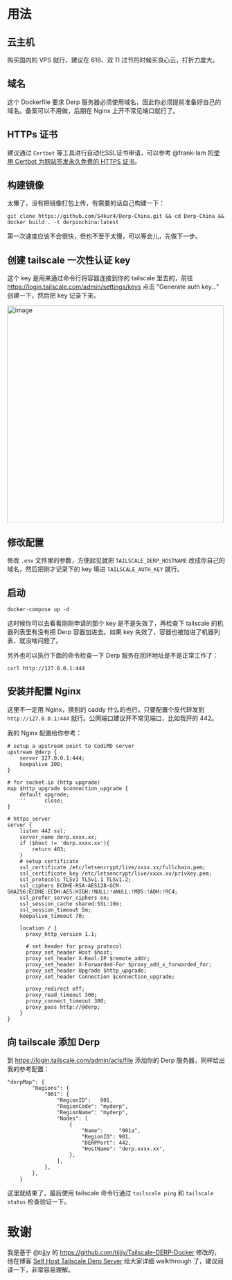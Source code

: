 # 用法
## 云主机
购买国内的 VPS 就行，建议在 618、双 11 过节的时候买良心云，打折力度大。
## 域名
这个 Dockerfile 要求 Derp 服务器必须使用域名，因此你必须提前准备好自己的域名。备案可以不用做，后期在 Nginx 上开不常见端口就行了。
## HTTPs 证书
建议通过 `Certbot` 等工具进行自动化SSL证书申请，可以参考 @frank-lam 的[使用 Certbot 为网站签发永久免费的 HTTPS 证书](https://www.frankfeekr.cn/2021/03/28/let-is-encrypt-cerbot-for-https/index.html)。
## 构建镜像
太懒了，没有把镜像打包上传，有需要的话自己构建一下：
```
git clone https://github.com/S4kur4/Derp-China.git && cd Derp-China && docker build . -t derpinchina:latest
```
第一次速度应该不会很快，但也不至于太慢，可以等会儿，先做下一步。
## 创建 tailscale 一次性认证 key
这个 key 是用来通过命令行将容器连接到你的 tailscale 里去的，前往 https://login.tailscale.com/admin/settings/keys 点击 "Generate auth key..." 创建一下，然后把 key 记录下来。

<img width="500" alt="image" src="https://github.com/S4kur4/Derp-China/assets/17521941/093b6608-9100-47b5-87d9-ac59f629d1b6">

## 修改配置
修改 `.env` 文件里的参数，方便起见就把 `TAILSCALE_DERP_HOSTNAME` 改成你自己的域名，然后把刚才记录下的 key 填进 `TAILSCALE_AUTH_KEY` 就行。

## 启动

```
docker-compose up -d
```
这时候你可以去看看刚刚申请的那个 key 是不是失效了，再检查下 tailscale 的机器列表里有没有把 Derp 容器加进去。如果 key 失效了，容器也被加进了机器列表，就没啥问题了。

另外也可以执行下面的命令检查一下 Derp 服务在回环地址是不是正常工作了：

```
curl http://127.0.0.1:444
```
## 安装并配置 Nginx
这里不一定用 Nginx，换别的 caddy 什么的也行。只要配置个反代转发到 `http://127.0.0.1:444` 就行。公网端口建议开不常见端口，比如我开的 442。

我的 Nginx 配置给你参考：

```
# setup a upstream point to CodiMD server
upstream @derp {
    server 127.0.0.1:444;
    keepalive 300;
}

# for socket.io (http upgrade)
map $http_upgrade $connection_upgrade {
    default upgrade;
    ''      close;
}

# https server
server {
    listen 442 ssl;
    server_name derp.xxxx.xx;
    if ($host != 'derp.xxxx.xx'){
        return 403;
    }
    # setup certificate
    ssl_certificate /etc/letsencrypt/live/xxxx.xx/fullchain.pem;
    ssl_certificate_key /etc/letsencrypt/live/xxxx.xx/privkey.pem;
    ssl_protocols TLSv1 TLSv1.1 TLSv1.2;
    ssl_ciphers ECDHE-RSA-AES128-GCM-SHA256:ECDHE:ECDH:AES:HIGH:!NULL:!aNULL:!MD5:!ADH:!RC4;
    ssl_prefer_server_ciphers on;
    ssl_session_cache shared:SSL:10m;
    ssl_session_timeout 5m;
    keepalive_timeout 70;

    location / {
      proxy_http_version 1.1;

      # set header for proxy protocol
      proxy_set_header Host $host;
      proxy_set_header X-Real-IP $remote_addr;
      proxy_set_header X-Forwarded-For $proxy_add_x_forwarded_for;
      proxy_set_header Upgrade $http_upgrade;
      proxy_set_header Connection $connection_upgrade;
      
      proxy_redirect off;
      proxy_read_timeout 300;
      proxy_connect_timeout 300;
      proxy_pass http://@derp;
    }
}
```
## 向 tailscale 添加 Derp
到 https://login.tailscale.com/admin/acls/file 添加你的 Derp 服务器，同样给出我的参考配置：

```
"derpMap": {
		"Regions": {
			"901": {
				"RegionID":   901,
				"RegionCode": "myderp",
				"RegionName": "myderp",
				"Nodes": [
					{
						"Name":     "901a",
						"RegionID": 901,
						"DERPPort": 442,
						"HostName": "derp.xxxx.xx",
					},
				],
			},
		},
	}
```
这里就结束了，最后使用 tailscale 命令行通过 `tailscale ping` 和 `tailscale status` 检查验证一下。
# 致谢
我是基于 @tijjjy 的 https://github.com/tijjjy/Tailscale-DERP-Docker 修改的，他在博客 [Self Host Tailscale Derp Server](https://tijjjy.me/2023-01-22/Self-Host-Tailscale-Derp-Server) 给大家详细 walkthrough 了，建议阅读一下，非常容易理解。
